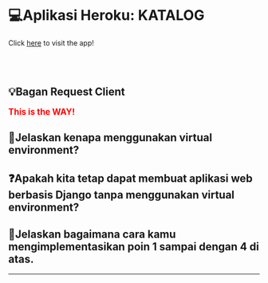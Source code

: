 # 💻Aplikasi Heroku: KATALOG
Click [here](https://tugas2katalog.herokuapp.com/katalog/) to visit the app!

<br><br>

## 💡Bagan Request Client

<span style="color:red; font-weight:bold; font-size:larger;">This is the WAY!</span>

## 📝Jelaskan kenapa menggunakan virtual environment?


## ❓Apakah kita tetap dapat membuat aplikasi web berbasis Django tanpa menggunakan virtual environment?


## 📝Jelaskan bagaimana cara kamu mengimplementasikan poin 1 sampai dengan 4 di atas.


<hr>
